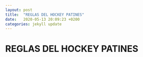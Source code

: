 ```yaml
---
layout: post
title:  "REGLAS DEL HOCKEY PATINES"
date:   2020-05-13 20:09:23 +0200
categories: jekyll update
---
```


# REGLAS DEL HOCKEY PATINES

